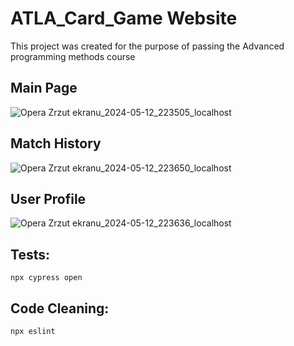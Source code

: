 # ATLA_Card_Game Website

This project was created for the purpose of passing the Advanced programming methods course

## Main Page
![Opera Zrzut ekranu_2024-05-12_223505_localhost](https://github.com/PiotrFedak/ATLA_Card_Game_Website/assets/115737114/e2974339-c046-43b5-88d5-42e8a12914f7)

## Match History
![Opera Zrzut ekranu_2024-05-12_223650_localhost](https://github.com/PiotrFedak/ATLA_Card_Game_Website/assets/115737114/1d3f76dd-b13d-43af-bfea-c018e68dad40)

## User Profile
![Opera Zrzut ekranu_2024-05-12_223636_localhost](https://github.com/PiotrFedak/ATLA_Card_Game_Website/assets/115737114/57f4bf2e-908e-44cd-b71c-59ee59d3cc63)



## Tests:

    npx cypress open

## Code Cleaning:

    npx eslint
